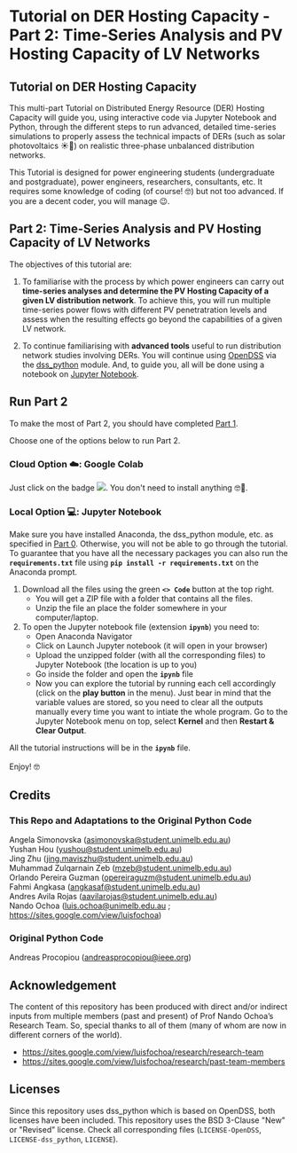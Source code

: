 # Tutorial on DER Hosting Capacity - Part 2: Time-Series Analysis and PV Hosting Capacity of LV Networks

## Tutorial on DER Hosting Capacity

This multi-part Tutorial on Distributed Energy Resource (DER) Hosting Capacity will guide you, using interactive code via Jupyter Notebook and Python, through the different steps to run advanced, detailed time-series simulations to properly assess the technical impacts of DERs (such as solar photovoltaics ☀️🏡) on realistic three-phase unbalanced distribution networks.

This Tutorial is designed for power engineering students (undergraduate and postgraduate), power engineers, researchers, consultants, etc. It requires some knowledge of coding (of course! 🤓) but not too advanced. If you are a decent coder, you will manage 😉.

## Part 2: Time-Series Analysis and PV Hosting Capacity of LV Networks

The objectives of this tutorial are:
1. To familiarise with the process by which power engineers can carry out **time-series analyses and determine the PV Hosting Capacity of a given LV distribution network**. To achieve this, you will run multiple time-series power flows with different PV penetratration levels and assess when the resulting effects go beyond the capabilities of a given LV network.

2. To continue familiarising with **advanced tools** useful to run distribution network studies involving DERs. You will continue using [OpenDSS](https://www.epri.com/pages/sa/opendss) via the [dss_python](https://github.com/dss-extensions/dss_python) module. And, to guide you, all will be done using a notebook on [Jupyter Notebook](https://jupyter.org/).

## Run Part 2
To make the most of Part 2, you should have completed [Part 1](https://github.com/Team-Nando/Tutorial-DERHostingCapacity-1-AdvancedToolsLV).  

Choose one of the options below to run Part 2.

### Cloud Option ☁️: Google Colab
Just click on the badge <a target="_blank" href="https://colab.research.google.com/github/Team-Nando/Tutorial-DERHostingCapacity-2-TimeSeries_LV/blob/main/Tutorial-DERHC-2.ipynb"> <img src="https://colab.research.google.com/assets/colab-badge.svg"/></a>. You don't need to install anything 🤓💪.

### Local Option 💻: Jupyter Notebook
Make sure you have installed Anaconda, the dss_python module, etc. as specified in [Part 0](https://github.com/Team-Nando/Tutorial-DERHostingCapacity-0-dss_python). Otherwise, you will not be able to go through the tutorial. To guarantee that you have all the necessary packages you can also run the  **`requirements.txt`** file using  **`pip install -r requirements.txt`** on the Anaconda prompt.

1. Download all the files using the green **`<> Code`** button at the top right.
   - You will get a ZIP file with a folder that contains all the files.
   - Unzip the file an place the folder somewhere in your computer/laptop.
2. To open the Jupyter notebook file (extension **`ipynb`**) you need to:
   - Open Anaconda Navigator
   - Click on Launch Jupyter notebook (it will open in your browser)
   - Upload the unzipped folder (with all the corresponding files) to Jupyter Notebook (the location is up to you)
   - Go inside the folder and open the **`ipynb`** file
   - Now you can explore the tutorial by running each cell accordingly (click on the **play button** in the menu). Just bear in mind that the variable values are stored, so you need to clear all the outputs manually every time you want to intiate the whole program. Go to the Jupyter Notebook menu on top, select **Kernel** and then **Restart & Clear Output**.

All the tutorial instructions will be in the **`ipynb`** file.
<br>
<br>
Enjoy! 🤓

## Credits
### This Repo and Adaptations to the Original Python Code
Angela Simonovska (asimonovska@student.unimelb.edu.au)  
Yushan Hou (yushou@student.unimelb.edu.au)  
Jing Zhu (jing.maviszhu@student.unimelb.edu.au)  
Muhammad Zulqarnain Zeb (mzeb@student.unimelb.edu.au)  
Orlando Pereira Guzman (opereiraguzm@student.unimelb.edu.au)  
Fahmi Angkasa (angkasaf@student.unimelb.edu.au) <br>
Andres Avila Rojas (aavilarojas@student.unimelb.edu.au)  
Nando Ochoa (luis.ochoa@unimelb.edu.au ; https://sites.google.com/view/luisfochoa)

### Original Python Code
Andreas Procopiou (andreasprocopiou@ieee.org)

## Acknowledgement

The content of this repository has been produced with direct and/or indirect inputs from multiple members (past and present) of Prof Nando Ochoa’s Research Team. So, special thanks to all of them (many of whom are now in different corners of the world).

* https://sites.google.com/view/luisfochoa/research/research-team
* https://sites.google.com/view/luisfochoa/research/past-team-members

## Licenses

Since this repository uses dss_python which is based on OpenDSS, both licenses have been included. This repository uses the BSD 3-Clause "New" or "Revised" license. Check all corresponding files (`LICENSE-OpenDSS`, `LICENSE-dss_python`, `LICENSE`).
